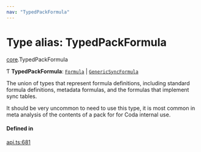 ```yaml
---
nav: "TypedPackFormula"
---
```

# Type alias: TypedPackFormula

[core](../modules/core.md).TypedPackFormula

Ƭ **TypedPackFormula**: [`Formula`](core.Formula.md) \| [`GenericSyncFormula`](core.GenericSyncFormula.md)

The union of types that represent formula definitions, including standard formula definitions,
metadata formulas, and the formulas that implement sync tables.

It should be very uncommon to need to use this type, it is most common in meta analysis of the
contents of a pack for for Coda internal use.

#### Defined in

[api.ts:681](https://github.com/coda/packs-sdk/blob/main/api.ts#L681)
